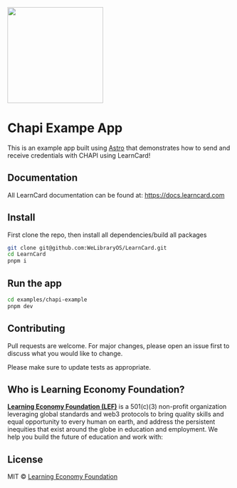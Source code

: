 [<img src="https://user-images.githubusercontent.com/2185016/190510561-294db809-09fd-4771-9749-6c0e0f4144fd.png" width="215"/>](https://learncard.com)

# Chapi Exampe App

This is an example app built using [Astro](https://astro.build/) that demonstrates how to send and
receive credentials with CHAPI using LearnCard!

## Documentation
All LearnCard documentation can be found at: https://docs.learncard.com

## Install

First clone the repo, then install all dependencies/build all packages

```bash
git clone git@github.com:WeLibraryOS/LearnCard.git
cd LearnCard
pnpm i
```

## Run the app

```bash
cd examples/chapi-example
pnpm dev
```

## Contributing
Pull requests are welcome. For major changes, please open an issue first to discuss what you would like to change.

Please make sure to update tests as appropriate.

## Who is Learning Economy Foundation?

**[Learning Economy Foundation (LEF)](https://www.learningeconomy.io)** is a 501(c)(3) non-profit organization leveraging global standards and web3 protocols to bring quality skills and equal opportunity to every human on earth, and address the persistent inequities that exist around the globe in education and employment. We help you build the future of education and work with:


## License

MIT © [Learning Economy Foundation](https://github.com/Learning-Economy-Foundation)
